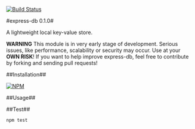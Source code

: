 [![Build Status](https://travis-ci.org/stephanepericat/express-db.png?branch=master)](https://travis-ci.org/stephanepericat/express-db)

#express-db 0.1.0#

A lightweight local key-value store.

**WARNING** This module is in very early stage of development. Serious issues, like performance, scalability or security may occur. Use at your **OWN RISK**!
If you want to help improve express-db, feel free to contribute by forking and sending pull requests!

##Installation##

[![NPM](https://nodei.co/npm/express-db.png)](https://nodei.co/npm/express-db/)

##Usage##


##Test##

	npm test

